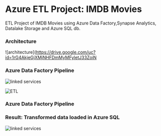 # Azure ETL Project: IMDB Movies

ETL Project of IMDB Movies using Azure Data Factory,Synapse Analytics, Datalake Storage and Azure SQL db. 

### Architecture 

![architecture](https://drive.google.com/uc?id=1rG4AkjeGjXMjNHFDmMyMFyletJ33ZoiN

### Azure Data Factory Pipeline

![linked services](https://drive.google.com/uc?id=1zJKSMLm9XxvFmH7TbXNzgRmggPYTG9Br)

![ETL](https://drive.google.com/uc?id=1vBauQqB060s_4CrU14kpCDzidDWWXcic)

### Azure Data Factory Pipeline

### Result: Transformed data loaded in Azure SQL

![linked services](https://drive.google.com/uc?id=1RCXWlDVLwLMgWVdBcovCUUzBtNfhaLZl)
